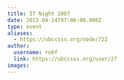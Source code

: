 ```yaml
---
title: IT Night 2007 
date: 2015-04-24T07:06:00.000Z
type: event
aliases:
  - https://ubccsss.org/node/722
author:
  username: robf
  link: https://ubccsss.org/user/27
images:
---
```


